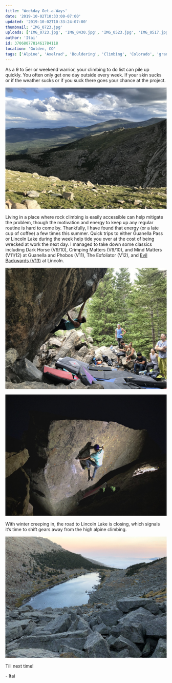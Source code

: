 ```yaml
---
title: 'Weekday Get-a-Ways'
date: '2019-10-02T10:33:00-07:00'
updated: '2019-10-02T10:33:24-07:00'
thumbnail: 'IMG_0723.jpg'
uploads: ['IMG_0723.jpg', 'IMG_0430.jpg', 'IMG_0523.jpg', 'IMG_0517.jpg']
author: 'Itai'
id: 3706807781461784118
location: 'Golden, CO'
tags: ['Alpine', 'Axelrad', 'Bouldering', 'Climbing', 'Colorado', 'granite', 'Guanella', 'Lake', 'Lincoln', 'Pass', 'Summer', 'talus', 'v12', 'v13']
---
```


As a 9 to 5er or weekend warrior, your climbing to do list can pile up quickly. You often only get one day outside every week. If your skin sucks or if the weather sucks or if you suck there goes your chance at the project.

![The 'drop' in to Wolverine Land](uploads/IMG_0723.jpg)

Living in a place where rock climbing is easily accessible can help mitigate the problem, though the motivation and energy to keep up any regular routine is hard to come by. Thankfully, I have found that energy (or a late cup of coffee) a few times this summer. Quick trips to either Guanella Pass or Lincoln Lake during the week help tide you over at the cost of being wrecked at work the next day. I managed to take down some classics including Dark Horse (V9/10), Crimping Matters (V9/10), and Mind Matters (V11/12) at Guanella and Phobos (V11), The Exfoliator (V12), and [Evil Backwards (V13)](https://www.youtube.com/watch?v=tBWv5VM5764&t=7s) at Lincoln.

![A crew at the proud Dark Horse boulder](uploads/IMG_0430.jpg)

![The Exfoliator by spot light](uploads/IMG_0523.jpg)

With winter creeping in, the road to Lincoln Lake is closing, which signals it’s time to shift gears away from the high alpine climbing.

![Lincoln Lake at sunset](uploads/IMG_0517.jpg)

Till next time!

\- Itai
